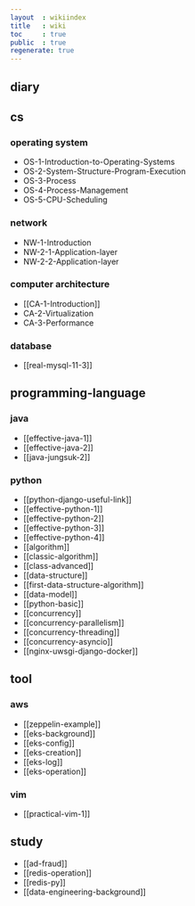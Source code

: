 ```yaml
---
layout  : wikiindex
title   : wiki
toc     : true
public  : true
regenerate: true
---
```


## diary

## cs

### operating system

* OS-1-Introduction-to-Operating-Systems
* OS-2-System-Structure-Program-Execution
* OS-3-Process
* OS-4-Process-Management
* OS-5-CPU-Scheduling

### network

* NW-1-Introduction
* NW-2-1-Application-layer
* NW-2-2-Application-layer

### computer architecture

* [[CA-1-Introduction]]
* CA-2-Virtualization
* CA-3-Performance

### database

* [[real-mysql-11-3]]

## programming-language

### java

* [[effective-java-1]]
* [[effective-java-2]]
* [[java-jungsuk-2]]

### python

* [[python-django-useful-link]]
* [[effective-python-1]]
* [[effective-python-2]]
* [[effective-python-3]]
* [[effective-python-4]]
* [[algorithm]]
* [[classic-algorithm]] 
* [[class-advanced]]
* [[data-structure]] 
* [[first-data-structure-algorithm]]
* [[data-model]]
* [[python-basic]]
* [[concurrency]]
* [[concurrency-parallelism]]
* [[concurrency-threading]]
* [[concurrency-asyncio]]
* [[nginx-uwsgi-django-docker]]

## tool

### aws

* [[zeppelin-example]]
* [[eks-background]]
* [[eks-config]]
* [[eks-creation]]
* [[eks-log]]
* [[eks-operation]] 

### vim

* [[practical-vim-1]]

## study

* [[ad-fraud]]
* [[redis-operation]]
* [[redis-py]]
* [[data-engineering-background]]

